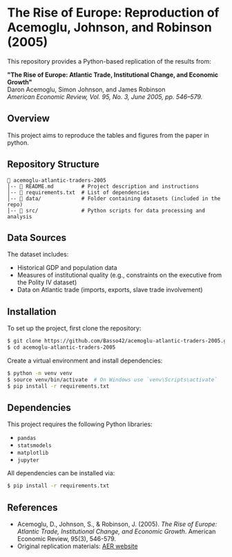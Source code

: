 # The Rise of Europe: Reproduction of Acemoglu, Johnson, and Robinson (2005)

This repository provides a Python-based replication of the results from:

**"The Rise of Europe: Atlantic Trade, Institutional Change, and Economic Growth"**  
Daron Acemoglu, Simon Johnson, and James Robinson  
*American Economic Review, Vol. 95, No. 3, June 2005, pp. 546–579.*  

## Overview

This project aims to reproduce the tables and figures from the paper in python.

## Repository Structure

```
📂 acemoglu-atlantic-traders-2005
│-- 📄 README.md         # Project description and instructions
│-- 📄 requirements.txt  # List of dependencies
│-- 📂 data/             # Folder containing datasets (included in the repo)
│-- 📂 src/              # Python scripts for data processing and analysis
```

## Data Sources

The dataset includes:
- Historical GDP and population data
- Measures of institutional quality (e.g., constraints on the executive from the Polity IV dataset)
- Data on Atlantic trade (imports, exports, slave trade involvement)

## Installation

To set up the project, first clone the repository:

```sh
$ git clone https://github.com/Basso42/acemoglu-atlantic-traders-2005.git
$ cd acemoglu-atlantic-traders-2005
```

Create a virtual environment and install dependencies:

```sh
$ python -m venv venv
$ source venv/bin/activate  # On Windows use `venv\Scripts\activate`
$ pip install -r requirements.txt
```

## Dependencies

This project requires the following Python libraries:

- `pandas`
- `statsmodels`
- `matplotlib`
- `jupyter`

All dependencies can be installed via:
```sh
$ pip install -r requirements.txt
```

## References

- Acemoglu, D., Johnson, S., & Robinson, J. (2005). *The Rise of Europe: Atlantic Trade, Institutional Change, and Economic Growth*. American Economic Review, 95(3), 546-579.
- Original replication materials: [AER website](https://www.aeaweb.org/articles?id=10.1257/0002828054201305)


